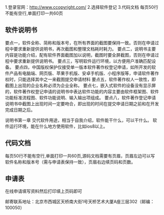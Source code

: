 1.登录官网：http://www.ccopyright.com/
2.选择软件登记
3.代码文档 每页50行不能有空行,单面打印一共60页

## 软件说明书
要点一，软件全称、简称和版本号，在所有界面的截图要保持一致。否则在申请过程中要求重新提供说明书，再次截图和整理文档耗时耗力。
要点二，说明书主要内容是功能介绍，配有软件界面截图加以说明，截图时要全屏截图，否则在申请过程中要求重新提供说明书。
要点三，写明软件运行环境，以方便用户准确匹配设备。
要点四，中国版权保护仅接受单一版本软件著作权登记申请，如所开发的软件产品有电脑端、网页版、苹果手机版、安卓手机版、小程序版等，申请软件著作权时，只能选择其中之一来截图提交申请材料
要点五，软件著作权人一致性，即截图上出现的企业名称必须为企业全称。
要点七，嵌入式软件的设备没有显示屏的，软件著作权登记申请的说明书中表达软件功能的内容主要由软件框架图、软件功能标准流程图、软件功能说明、输入输出项组成。
要点八，软件著作登记申请说明书中截图上出现时间一定要吻合，即出现的时间在提交申请日期之前和在开发完成日期之后。

说明书第一章
交代软件用途，相当于自我介绍，软件能干什么，可以干什么。
软件运行环境，能在什么地方使用软件，比如ios8以上。

## 代码文档
每页50行不能有空行,单面打印一共60页,源码文档需要有页眉，页眉左边可以写软件名称和版本号（需与申请表保持一致），页眉右边填页码和页数。

## 申请表

在线申请填写资料然后打印填上页码即可


邮寄联系地址：北京市西城区天桥南大街1号天桥艺术大厦A座三层302（邮编：100050）

